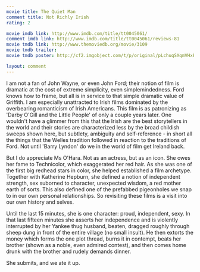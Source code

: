 ```yaml
---
movie title: The Quiet Man
comment title: Not Richly Irish
rating: 2

movie imdb link: http://www.imdb.com/title/tt0045061/
comment imdb link: http://www.imdb.com/title/tt0045061/reviews-81
movie tmdb link: http://www.themoviedb.org/movie/3109
movie tmdb trailer: 
movie tmdb poster: http://cf2.imgobject.com/t/p/original/pLchuqSXqmVHxE4OMw6RkfXpLB9.jpg

layout: comment
---
```


I am not a fan of John Wayne, or even John Ford; their notion of film is dramatic at the cost of extreme simplicity, even simplemindedness. Ford knows how to frame, but all is in service to that simple dramatic value of Griffith. I am especially unattracted to Irish films dominated by the overbearing romanticism of Irish Americans. This film is as patronizing as 'Darby O'Gill and the Little People' of only a couple years later. One wouldn't have a glimmer from this that the Irish are the best storytellers in the world and their stories are characterized less by the broad childish sweeps shown here, but subtlety, ambiguity and self-reference - in short all the things that the Welles tradition followed in reaction to the traditions of Ford. Not until 'Barry Lyndon' do we in the world of film get Ireland back.

But I do appreciate Ms O'Hara. Not as an actress, but as an icon. She owes her fame to Technicolor, which exaggerated her red hair. As she was one of the first big redhead stars in color, she helped established a film archetype. Together with Katherine Hepburn, she defined a notion of independent strength, sex suborned to character, unexpected wisdom, a red mother earth of sorts. This also defined one of the prefabbed pigeonholes we snap to in our own personal relationships. So revisiting these films is a visit into our own history and selves.

Until the last 15 minutes, she is one character: proud, independent, sexy. In that last fifteen minutes she asserts her independence and is violently interrupted by her Yankee thug husband, beaten, dragged roughly through sheep dung in front of the entire village (no small insult). He then extorts the money which forms the one plot thread, burns it in contempt, beats her brother (shown as a noble, even admired contest), and then comes home drunk with the brother and rudely demands dinner. 

She submits, and we ate it up.